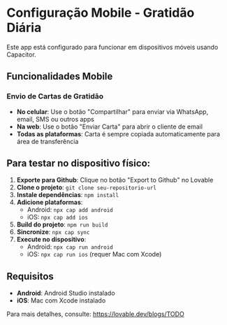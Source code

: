 # Configuração Mobile - Gratidão Diária

Este app está configurado para funcionar em dispositivos móveis usando Capacitor.

## Funcionalidades Mobile

### Envio de Cartas de Gratidão
- **No celular**: Use o botão "Compartilhar" para enviar via WhatsApp, email, SMS ou outros apps
- **Na web**: Use o botão "Enviar Carta" para abrir o cliente de email
- **Todas as plataformas**: Carta é sempre copiada automaticamente para área de transferência

## Para testar no dispositivo físico:

1. **Exporte para Github**: Clique no botão "Export to Github" no Lovable
2. **Clone o projeto**: `git clone seu-repositorio-url`
3. **Instale dependências**: `npm install`
4. **Adicione plataformas**:
   - Android: `npx cap add android`
   - iOS: `npx cap add ios`
5. **Build do projeto**: `npm run build`
6. **Sincronize**: `npx cap sync`
7. **Execute no dispositivo**:
   - Android: `npx cap run android`
   - iOS: `npx cap run ios` (requer Mac com Xcode)

## Requisitos
- **Android**: Android Studio instalado
- **iOS**: Mac com Xcode instalado

Para mais detalhes, consulte: https://lovable.dev/blogs/TODO